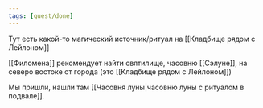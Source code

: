 ```yaml
---
tags: [quest/done]
---
```


Тут есть какой-то магический источник/ритуал на [[Кладбище рядом с Лейлоном]]

[[Филомена]] рекомендует найти святилище, часовню [[Сэлуне]], на северо востоке от города (это [[Кладбище рядом с Лейлоном]])

Мы пришли, нашли там [[Часовня луны|часовню луны с ритуалом в подвале]].
